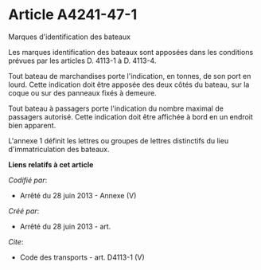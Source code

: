 # Article A4241-47-1

Marques d'identification des bateaux 

Les marques identification des bateaux sont apposées dans les conditions prévues par les articles D. 4113-1 à D. 4113-4. 

Tout bateau de marchandises porte l'indication, en tonnes, de son port en lourd. Cette indication doit être apposée des deux
côtés du bateau, sur la coque ou sur des panneaux fixés à demeure. 

Tout bateau à passagers porte l'indication du nombre maximal de passagers autorisé. Cette indication doit être affichée à
bord en un endroit bien apparent. 

L'annexe 1 définit les lettres ou groupes de lettres distinctifs du lieu d'immatriculation des bateaux.

**Liens relatifs à cet article**

_Codifié par_:

  - Arrêté du 28 juin 2013 -  Annexe (V)

_Créé par_:

  - Arrêté du 28 juin 2013 - art.

_Cite_:

  - Code des transports - art. D4113-1 (V)
